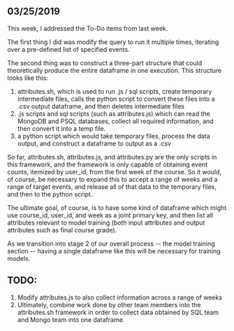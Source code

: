 ## 03/25/2019

This week, I addressed the To-Do items from last week.

The first thing I did was modify the query to run it multiple times, iterating over a pre-defined list of specified events.

The second thing was to construct a three-part structure that could theoretically produce the entire dataframe in one execution. This structure looks like this:

1. attributes.sh, which is used to run .js / sql scripts, create temporary intermediate files, calls the python script to convert these files into a .csv output dataframe, and then deletes intermediate files
2. .js scripts and sql scripts (such as attributes.js) which can read the MongoDB and PSQL databases, collect all required information, and then convert it into a temp file.
3. a python script which would take temporary files, process the data output, and construct a dataframe to output as a .csv

So far, attributes.sh, attributes.js, and attributes.py are the only scripts in this framework, and the framework is only capable of obtaining event counts, itemized by user_id, from the first week of the course. So it would, of course, be necessary to expand this to accept a range of weeks and a range of target events, and release all of that data to the temporary files, and then to the python script.

The ultimate goal, of course, is to have some kind of dataframe which might use course_id, user_id, and week as a joint primary key, and then list all attributes relevant to model training (both input attributes and output attributes such as final course grade).

As we transition into stage 2 of our overall process -- the model training section -- having a single dataframe like this will be necessary for training models.

## TODO:

1. Modify attributes.js to also collect information across a range of weeks
2. Ultimately, combine work done by other team members into the attributes.sh framework in order to collect data obtained by SQL team and Mongo team into one dataframe.
